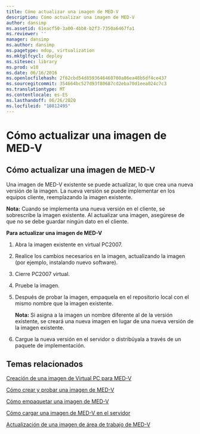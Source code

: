 ```yaml
---
title: Cómo actualizar una imagen de MED-V
description: Cómo actualizar una imagen de MED-V
author: dansimp
ms.assetid: 61eacf50-3a00-4bb8-b2f3-7350a6467fa1
ms.reviewer: ''
manager: dansimp
ms.author: dansimp
ms.pagetype: mdop, virtualization
ms.mktglfcycl: deploy
ms.sitesec: library
ms.prod: w10
ms.date: 06/16/2016
ms.openlocfilehash: 2f62cbd54d8593646460700a86ea48b5df4ce437
ms.sourcegitcommit: 354664bc527d93f80687cd2eba70d1eea024c7c3
ms.translationtype: MT
ms.contentlocale: es-ES
ms.lasthandoff: 06/26/2020
ms.locfileid: "10812495"
---
```

# Cómo actualizar una imagen de MED-V


## Cómo actualizar una imagen de MED-V


Una imagen de MED-V existente se puede actualizar, lo que crea una nueva versión de la imagen. La nueva versión se puede implementar en los equipos cliente, reemplazando la imagen existente.

**Nota:**  Cuando se implementa una nueva versión en el cliente, se sobrescribe la imagen existente. Al actualizar una imagen, asegúrese de que no se debe guardar ningún dato en el cliente.

 

**Para actualizar una imagen de MED-V**

1.  Abra la imagen existente en virtual PC2007.

2.  Realice los cambios necesarios en la imagen, actualizando la imagen (por ejemplo, instalando nuevo software).

3.  Cierre PC2007 virtual.

4.  Pruebe la imagen.

5.  Después de probar la imagen, empaquela en el repositorio local con el mismo nombre que la imagen existente.

    **Nota:**  Si asigna a la imagen un nombre diferente al de la versión existente, se creará una nueva imagen en lugar de una nueva versión de la imagen existente.

     

6.  Cargue la nueva versión en el servidor o distribúyala a través de un paquete de implementación.

## Temas relacionados


[Creación de una imagen de Virtual PC para MED-V](creating-a-virtual-pc-image-for-med-v.md)

[Cómo crear y probar una imagen de MED-V](how-to-create-and-test-a-med-v-image.md)

[Cómo empaquetar una imagen de MED-V](how-to-pack-a-med-v-image.md)

[Cómo cargar una imagen de MED-V en el servidor](how-to-upload-a-med-v-image-to-the-server.md)

[Actualización de una imagen de área de trabajo de MED-V](updating-a-med-v-workspace-image.md)

 

 





